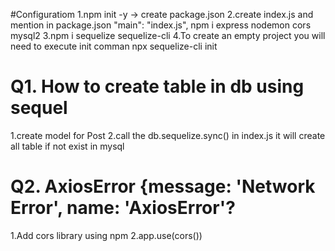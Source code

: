 
#Configuratiom
1.npm init -y -> create package.json
2.create index.js and mention in package.json 
  "main": "index.js",
npm i express nodemon cors mysql2 
3.npm i sequelize sequelize-cli
4.To create an empty project you will need to execute init comman
npx sequelize-cli init


# Q1. How to create table in db using sequel
1.create model for Post 
2.call the db.sequelize.sync() in index.js it will create all table if not exist in mysql


# Q2. AxiosError {message: 'Network Error', name: 'AxiosError'?
1.Add cors library using npm 
2.app.use(cors())

